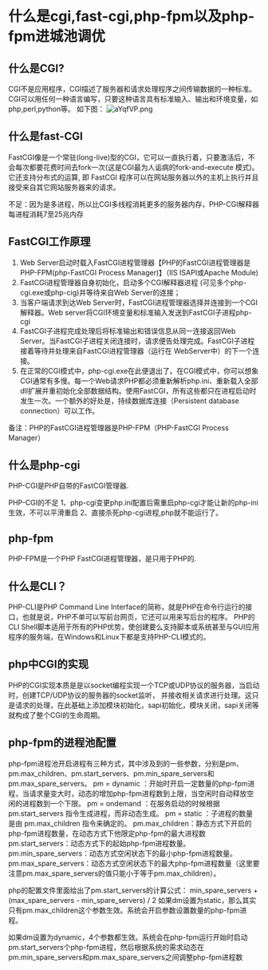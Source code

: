 # 什么是cgi,fast-cgi,php-fpm以及php-fpm进城池调优
## 什么是CGI?
CGI不是应用程序，CGI描述了服务器和请求处理程序之间传输数据的一种标准。CGI可以用任何一种语言编写，只要这种语言具有标准输入、输出和环境变量，如php,perl,python等。
如下图：
![aYqfVP.png](https://s1.ax1x.com/2020/08/02/aYqfVP.png)

## 什么是fast-CGI
FastCGI像是一个常驻(long-live)型的CGI，它可以一直执行着，只要激活后，不会每次都要花费时间去fork一次(这是CGI最为人诟病的fork-and-execute 模式)。它还支持分布式的运算, 即 FastCGI 程序可以在网站服务器以外的主机上执行并且接受来自其它网站服务器来的请求。

不足：因为是多进程，所以比CGI多线程消耗更多的服务器内存，PHP-CGI解释器每进程消耗7至25兆内存

## FastCGI工作原理
1. Web Server启动时载入FastCGI进程管理器【PHP的FastCGI进程管理器是PHP-FPM(php-FastCGI Process Manager)】（IIS ISAPI或Apache Module)
2. FastCGI进程管理器自身初始化，启动多个CGI解释器进程 (可见多个php-cgi.exe或php-cig)并等待来自Web Server的连接；
3. 当客户端请求到达Web Server时，FastCGI进程管理器选择并连接到一个CGI解释器。Web server将CGI环境变量和标准输入发送到FastCGI子进程php-cgi
4. FastCGI子进程完成处理后将标准输出和错误信息从同一连接返回Web Server。当FastCGI子进程关闭连接时，请求便告处理完成。FastCGI子进程接着等待并处理来自FastCGI进程管理器（运行在 WebServer中）的下一个连接。
5. 在正常的CGI模式中，php-cgi.exe在此便退出了。在CGI模式中，你可以想象 CGI通常有多慢。每一个Web请求PHP都必须重新解析php.ini、重新载入全部dll扩展并重初始化全部数据结构。使用FastCGI，所有这些都只在进程启动时发生一次。一个额外的好处是，持续数据库连接（Persistent database connection）可以工作。

备注：PHP的FastCGI进程管理器是PHP-FPM（PHP-FastCGI Process Manager）

## 什么是php-cgi
PHP-CGI是PHP自带的FastCGI管理器.

PHP-CGI的不足
1、php-cgi变更php.ini配置后需重启php-cgi才能让新的php-ini生效，不可以平滑重启
2、直接杀死php-cgi进程,php就不能运行了。

## php-fpm
PHP-FPM是一个PHP FastCGI进程管理器，是只用于PHP的.
## 什么是CLI？
PHP-CLI是PHP Command Line Interface的简称，就是PHP在命令行运行的接口，也就是说，PHP不单可以写前台网页，它还可以用来写后台的程序。 PHP的CLI Shell脚本适用于所有的PHP优势，使创建要么支持脚本或系统甚至与GUI应用程序的服务端，在Windows和Linux下都是支持PHP-CLI模式的。
## php中CGI的实现
PHP的CGI实现本质是是以socket编程实现一个TCP或UDP协议的服务器，当启动时，创建TCP/UDP协议的服务器的socket监听， 并接收相关请求进行处理。这只是请求的处理，在此基础上添加模块初始化，sapi初始化，模块关闭，sapi关闭等就构成了整个CGI的生命周期。

## php-fpm的进程池配置

php-fpm进程池开启进程有三种方式，其中涉及到的一些参数，分别是pm、pm.max_children、pm.start_servers、pm.min_spare_servers和pm.max_spare_servers。
pm = dynamic ：开始时开启一定数量的php-fpm进程，当请求量变大时，动态的增加php-fpm进程数到上限，当空闲时自动释放空闲的进程数到一个下限。
pm = ondemand ：在服务启动的时候根据 pm.start_servers 指令生成进程，而非动态生成。
pm = static ：子进程的数量是由 pm.max_children 指令来确定的。
pm.max_children：静态方式下开启的php-fpm进程数量，在动态方式下他限定php-fpm的最大进程数
pm.start_servers：动态方式下的起始php-fpm进程数量。
pm.min_spare_servers：动态方式空闲状态下的最小php-fpm进程数量。
pm.max_spare_servers：动态方式空闲状态下的最大php-fpm进程数量（这里要注意pm.max_spare_servers的值只能小于等于pm.max_children）。

php的配置文件里面给出了pm.start_servers的计算公式：
min_spare_servers + (max_spare_servers - min_spare_servers) / 2
如果dm设置为static，那么其实只有pm.max_children这个参数生效。系统会开启参数设置数量的php-fpm进程。

如果dm设置为dynamic，4个参数都生效。系统会在php-fpm运行开始时启动pm.start_servers个php-fpm进程，然后根据系统的需求动态在pm.min_spare_servers和pm.max_spare_servers之间调整php-fpm进程数